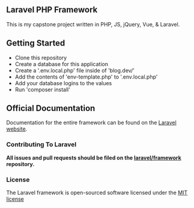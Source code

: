 ## Laravel PHP Framework

This is my capstone project written in PHP, JS, jQuery, Vue, & Laravel.

## Getting Started

- Clone this repository
- Create a database for this application
- Create a '.env.local.php' file inside of 'blog.dev/'
- Add the contents of 'env-template.php' to '.env.local.php'
- Add your database logins to the values
- Run 'composer install'

## Official Documentation

Documentation for the entire framework can be found on the [Laravel website](http://laravel.com/docs).

### Contributing To Laravel

**All issues and pull requests should be filed on the [laravel/framework](http://github.com/laravel/framework) repository.**

### License

The Laravel framework is open-sourced software licensed under the [MIT license](http://opensource.org/licenses/MIT)
